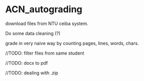 # ACN_autograding


download files from NTU ceiba system.

Do some data cleaning (?)

grade in very naive way by counting pages, lines, words, chars.




//TODO: filter files from same student 

//TODO: docx to pdf 

//TODO: dealing with .zip

